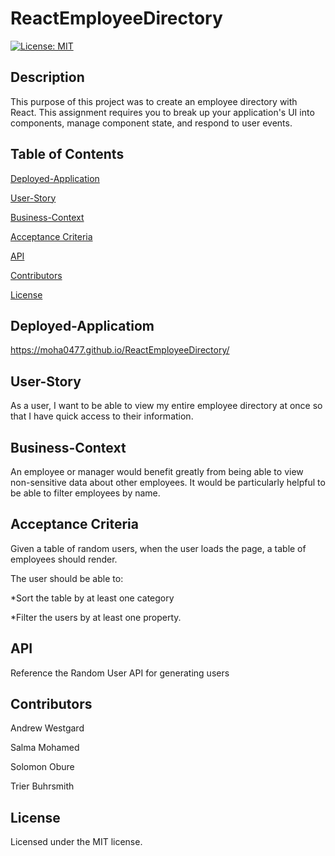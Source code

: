 # ReactEmployeeDirectory

[![License: MIT](https://img.shields.io/badge/License-MIT-blue.svg)](https://opensource.org/licenses/MIT)

## Description

This purpose of this project was to create an employee directory with React. This assignment requires you to break up your application's UI into components, manage component state, and respond to user events.

## Table of Contents
  
[Deployed-Application](#deployed-application)
  
[User-Story](#user-story)
  
[Business-Context](#business-context)

[Acceptance Criteria](#acceptance-criteria)

[API](#api)

[Contributors](#contributors)

[License](#license)

## Deployed-Applicatiom

https://moha0477.github.io/ReactEmployeeDirectory/

## User-Story

As a user, I want to be able to view my entire employee directory at once so that I have quick access to their information.

## Business-Context

An employee or manager would benefit greatly from being able to view non-sensitive data about other employees. It would be particularly helpful to be able to filter employees by name.
  
## Acceptance Criteria 

Given a table of random users, when the user loads the page, a table of employees should render.

The user should be able to:

*Sort the table by at least one category

*Filter the users by at least one property.

## API

Reference the Random User API for generating users

## Contributors

Andrew Westgard

Salma Mohamed

Solomon Obure 

Trier Buhrsmith

## License 
  
Licensed under the MIT license. 